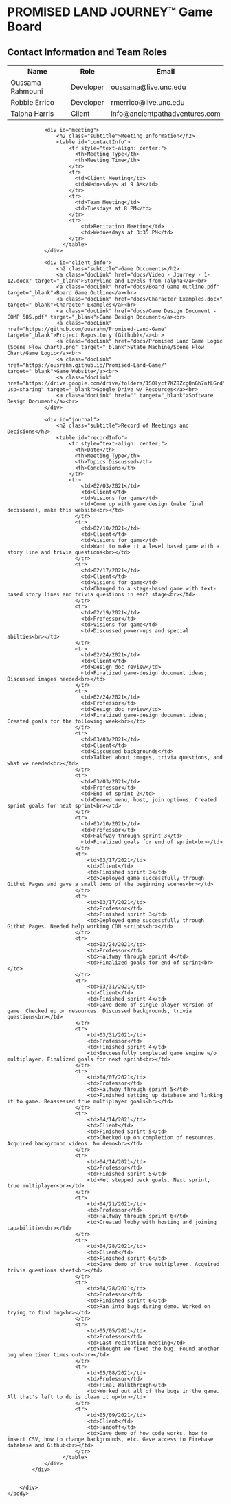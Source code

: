 <!DOCTYPE html>
<html lang="en">
    <head>
        <meta charset="UTF-8">
        <meta name="viewport" content="width=device-width, initial-scale=1.0">
        <link rel = "stylesheet" href = "styles.css">
        <title>Promised Land Journey Game</title>
    </head>
    <body>
        <div id="root"></div>
            <h1 id="title">PROMISED LAND JOURNEY™ Game Board</h1>
            <div id="bodyy">
                <div id="contact">
                    <h2 class="subtitle">Contact Information and Team Roles</h2> 
                    <table id="contactInfo">
                        <tr style="text-align: center;">
                          <th>Name</th>
                          <th>Role</th>
                          <th>Email</th>
                        </tr>
                        <tr>
                          <td>Oussama Rahmouni</td>
                          <td>Developer</td>
                          <td>oussama@live.unc.edu</td>
                        </tr>
                        <tr>
                          <td>Robbie Errico</td>
                          <td>Developer</td>
                          <td>rmerrico@live.unc.edu</td>
                        </tr>
                        <tr>
                            <td>Talpha Harris</td>
                            <td>Client</td>
                            <td>info@ancientpathadventures.com</td>
                        </tr>
                      </table>
                </div>

                <div id="meeting">
                    <h2 class="subtitle">Meeting Information</h2>
                    <table id="contactInfo">
                        <tr style="text-align: center;">
                          <th>Meeting Type</th>
                          <th>Meeting Time</th>
                        </tr>
                        <tr>
                          <td>Client Meeting</td>
                          <td>Wednesdays at 9 AM</td>
                        </tr>
                        <tr>
                          <td>Team Meeting</td>
                          <td>Tuesdays at 8 PM</td>
                        </tr>
                        <tr>
                            <td>Recitation Meeting</td>
                            <td>Wednesdays at 3:35 PM</td>
                        </tr>
                      </table>
                </div>

                <div id="client_info">
                    <h2 class="subtitle">Game Documents</h2>
                    <a class="docLink" href="docs/Video - Journey - 1-12.docx" target="_blank">Storyline and Levels from Talpha</a><br>
                    <a class="docLink" href="docs/Board Game Outline.pdf" target="_blank">Board Game Outline</a><br>
                    <a class="docLink" href="docs/Character Examples.docx" target="_blank">Character Examples</a><br>
                    <a class="docLink" href="docs/Game Design Document - COMP 585.pdf" target="_blank">Game Design Document</a><br>
                    <a class="docLink" href="https://github.com/ousrahm/Promised-Land-Game" target="_blank">Project Repository (Github)</a><br>
                    <a class="docLink" href="docs/Promised Land Game Logic (Scene Flow Chart).png" target="_blank">State Machine/Scene Flow Chart/Game Logic</a><br>
                    <a class="docLink" href="https://ousrahm.github.io/Promised-Land-Game/" target="_blank">Game Website</a><br>
                    <a class="docLink" href="https://drive.google.com/drive/folders/1S0lycf7KZ8ZcgQnGh7nfLGrdNzwCx1Dt?usp=sharing" target="_blank">Google Drive w/ Resources</a><br>
                    <a class="docLink" href="" target="_blank">Software Design Document</a><br>
                </div>

                <div id="journal">
                    <h2 class="subtitle">Record of Meetings and Decisions</h2>
                    <table id="recordInfo">
                        <tr style="text-align: center;">
                          <th>Date</th>
                          <th>Meeting Type</th>
                          <th>Topics Discussed</th>
                          <th>Conclusions</th>
                        </tr>
                        <tr>
                            <td>02/03/2021</td>
                            <td>Client</td>
                            <td>Visions for game</td>
                            <td>Come up with game design (make final decisions), make this website<br></td>
                          </tr>
                          <tr>
                            <td>02/10/2021</td>
                            <td>Client</td>
                            <td>Visions for game</td>
                            <td>Want to make it a level based game with a story line and trivia questions<br></td>
                          </tr>
                          <tr>
                            <td>02/17/2021</td>
                            <td>Client</td>
                            <td>Visions for game</td>
                            <td>Changed to a stage-based game with text-based story lines and trivia questions in each stage<br></td>
                          </tr>
                          <tr>
                            <td>02/19/2021</td>
                            <td>Professor</td>
                            <td>Visions for game</td>
                            <td>Discussed power-ups and special abilties<br></td>
                          </tr>
                          <tr>
                            <td>02/24/2021</td>
                            <td>Client</td>
                            <td>Design doc review</td>
                            <td>Finalized game-design document ideas; Discussed images needed<br></td>
                          </tr>
                          <tr>
                            <td>02/24/2021</td>
                            <td>Professor</td>
                            <td>Design doc review</td>
                            <td>Finalized game-design document ideas; Created goals for the following week<br></td>
                          </tr>
                          <tr>
                            <td>03/03/2021</td>
                            <td>Client</td>
                            <td>Discussed backgrounds</td>
                            <td>Talked about images, trivia questions, and what we needed<br></td>
                          </tr>
                          <tr>
                            <td>03/03/2021</td>
                            <td>Professor</td>
                            <td>End of sprint 2</td>
                            <td>Demoed menu, host, join options; Created sprint goals for next sprint<br></td>
                          </tr>
                          <tr>
                            <td>03/10/2021</td>
                            <td>Professor</td>
                            <td>Halfway through sprint 3</td>
                            <td>Finalized goals for end of sprint<br></td>
                          </tr>
                          <tr>
                              <td>03/17/2021</td>
                              <td>Client</td>
                              <td>Finished sprint 3</td>
                              <td>Deployed game successfully through Github Pages and gave a small demo of the beginning scenes<br></td>
                          </tr>
                          <tr>
                              <td>03/17/2021</td>
                              <td>Professor</td>
                              <td>Finished sprint 3</td>
                              <td>Deployed game successfully through Github Pages. Needed help working CDN scripts<br></td>
                          </tr>
                          <tr>
                              <td>03/24/2021</td>
                              <td>Professor</td>
                              <td>Halfway through sprint 4</td>
                              <td>Finalized goals for end of sprint<br></td>
                          </tr>
                          <tr>
                              <td>03/31/2021</td>
                              <td>Client</td>
                              <td>Finished sprint 4</td>
                              <td>Gave demo of single-player version of game. Checked up on resources. Discussed backgrounds, trivia questions<br></td>
                          </tr>
                          <tr>
                              <td>03/31/2021</td>
                              <td>Professor</td>
                              <td>Finished sprint 4</td>
                              <td>Successfully completed game engine w/o multiplayer. Finalized goals for next sprint<br></td>
                          </tr>
                          <tr>
                              <td>04/07/2021</td>
                              <td>Professor</td>
                              <td>Halfway through sprint 5</td>
                              <td>Finished setting up database and linking it to game. Reassessed true multiplayer goals<br></td>
                          </tr>
                          <tr>
                              <td>04/14/2021</td>
                              <td>Client</td>
                              <td>Finished Sprint 5</td>
                              <td>Checked up on completion of resources. Acquired background videos. No demo<br></td>
                          </tr>
                          <tr>
                              <td>04/14/2021</td>
                              <td>Professor</td>
                              <td>Finished sprint 5</td>
                              <td>Met stepped back goals. Next sprint, true multiplayer<br></td>
                          </tr>
                          <tr>
                              <td>04/21/2021</td>
                              <td>Professor</td>
                              <td>Halfway through sprint 6</td>
                              <td>Created lobby with hosting and joining capabilities<br></td>
                          </tr>
                          <tr>
                              <td>04/28/2021</td>
                              <td>Client</td>
                              <td>Finished sprint 6</td>
                              <td>Gave demo of true multiplayer. Acquired trivia questions sheet<br></td>
                          </tr>
                          <tr>
                              <td>04/28/2021</td>
                              <td>Professor</td>
                              <td>Finished sprint 6</td>
                              <td>Ran into bugs during demo. Worked on trying to find bug<br></td>
                          </tr>
                          <tr>
                              <td>05/05/2021</td>
                              <td>Professor</td>
                              <td>Last recitation meeting</td>
                              <td>Thought we fixed the bug. Found another bug when timer times out<br></td>
                          </tr>
                          <tr>
                              <td>05/08/2021</td>
                              <td>Professor</td>
                              <td>Final Walkthrough</td>
                              <td>Worked out all of the bugs in the game. All that's left to do is clean it up<br></td>
                          </tr>
                          <tr>
                              <td>05/09/2021</td>
                              <td>Client</td>
                              <td>Handoff</td>
                              <td>Gave demo of how code works, how to insert CSV, how to change backgrounds, etc. Gave access to Firebase database and Github<br></td>
                          </tr>
                      </table>
                </div>
            </div>

            
        </div>
    </body>
</html>


